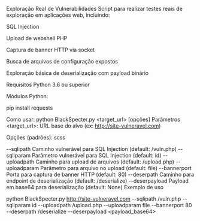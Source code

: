 Exploração Real de Vulnerabilidades 
Script para realizar testes reais de exploração em aplicações web, incluindo:

SQL Injection

Upload de webshell PHP

Captura de banner HTTP via socket

Busca de arquivos de configuração expostos

Exploração básica de deserialização com payload binário

Requisitos
Python 3.6 ou superior

Módulos Python:

pip install requests

Como usar:
python BlackSpecter.py <target_url> [opções]
Parâmetros
<target_url>: URL base do alvo (ex: http://site-vulneravel.com)

Opções (padrões):
scss

--sqlipath       Caminho vulnerável para SQL Injection (default: /vuln.php)
--sqliparam      Parâmetro vulnerável para SQL Injection (default: id)
--uploadpath     Caminho para upload de arquivos (default: /upload.php)
--uploadparam    Parâmetro para arquivo no upload (default: file)
--bannerport     Porta para captura de banner HTTP (default: 80)
--deserpath      Caminho para endpoint de deserialização (default: /deserialize)
--deserpayload   Payload em base64 para deserialização (default: None)
Exemplo de uso

python BlackSpecter.py http://site-vulneravel.com --sqlipath /vuln.php --sqliparam id --uploadpath /upload.php --uploadparam file --bannerport 80 --deserpath /deserialize --deserpayload <payload_base64>
